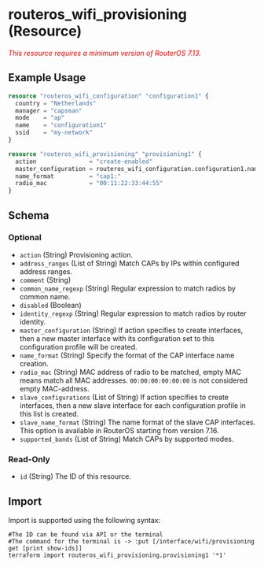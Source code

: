 # routeros_wifi_provisioning (Resource)
*<span style="color:red">This resource requires a minimum version of RouterOS 7.13.</span>*

## Example Usage
```terraform
resource "routeros_wifi_configuration" "configuration1" {
  country = "Netherlands"
  manager = "capsman"
  mode    = "ap"
  name    = "configuration1"
  ssid    = "my-network"
}

resource "routeros_wifi_provisioning" "provisioning1" {
  action               = "create-enabled"
  master_configuration = routeros_wifi_configuration.configuration1.name
  name_format          = "cap1:"
  radio_mac            = "00:11:22:33:44:55"
}
```

<!-- schema generated by tfplugindocs -->
## Schema

### Optional

- `action` (String) Provisioning action.
- `address_ranges` (List of String) Match CAPs by IPs within configured address ranges.
- `comment` (String)
- `common_name_regexp` (String) Regular expression to match radios by common name.
- `disabled` (Boolean)
- `identity_regexp` (String) Regular expression to match radios by router identity.
- `master_configuration` (String) If action specifies to create interfaces, then a new master interface with its configuration set to this configuration profile will be created.
- `name_format` (String) Specify the format of the CAP interface name creation.
- `radio_mac` (String) MAC address of radio to be matched, empty MAC means match all MAC addresses. `00:00:00:00:00:00` is not considered empty MAC-address.
- `slave_configurations` (List of String) If action specifies to create interfaces, then a new slave interface for each configuration profile in this list is created.
- `slave_name_format` (String) The name format of the slave CAP interfaces. This option is available in RouterOS starting from version 7.16.
- `supported_bands` (List of String) Match CAPs by supported modes.

### Read-Only

- `id` (String) The ID of this resource.

## Import
Import is supported using the following syntax:
```shell
#The ID can be found via API or the terminal
#The command for the terminal is -> :put [/interface/wifi/provisioning get [print show-ids]]
terraform import routeros_wifi_provisioning.provisioning1 '*1'
```
